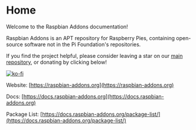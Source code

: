 # Home

Welcome to the Raspbian Addons documentation!

Raspbian Addons is an APT repository for Raspberry Pies, containing open-source software not in the Pi Foundation's repositories.

If you find the project helpful, please consider leaving a star on our [main repository](https://github.com/raspbian-addons/raspbian-addons/), or donating by clicking below!

[![ko-fi](https://ko-fi.com/img/githubbutton_sm.svg)](https://ko-fi.com/D1D476WQM)

Website: [https://raspbian-addons.org](https://raspbian-addons.org)

Docs: [https://docs.raspbian-addons.org](https://docs.raspbian-addons.org)

Package List: [https://docs.raspbian-addons.org/package-list/](https://docs.raspbian-addons.org/package-list/)
